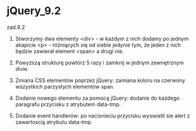 # jQuery_9.2

zad.9.2

1. Stworzymy dwa elementy &lt;div&gt; - w każdym z nich dodamy po jednym akapicie &lt;p&gt; - różniących się od siebie jedynie tym, że jeden z nich będzie zawierał element &lt;span&gt; a drugi nie.

2. Powyższą strukturę powtórz 5 razy i zamknij w jednym zewnętrznym divie.

3. Zmiana CSS elementów poprzez jQuery: 
zamiana koloru na czerwony wszystkich parzystych elementów span.

4. Dodanie nowego elementu za pomocą jQuery:
dodanie do każdego paragrafu przycisku z atrybutem data-tmp.

5. Dodanie event handlerów: 
po nacisnieciu przycisku wyswietli sie alert z zawartoscią atrybutu data-tmp.